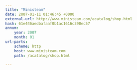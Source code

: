 ```yaml
---
title: "Ministeam"
date: 2007-01-11 01:46:45 +0000
external-url: http://www.ministeam.com/acatalog/shop.html
hash: 61e446aedbafaaf0b1ac1616c390ec57
annum:
    year: 2007
    month: 01
url-parts:
    scheme: http
    host: www.ministeam.com
    path: /acatalog/shop.html

---
```



